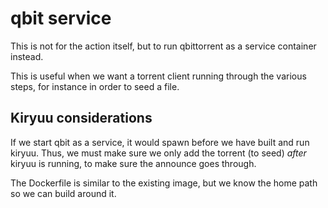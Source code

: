 # qbit service

This is not for the action itself, but to run qbittorrent as a service container instead. 

This is useful when we want a torrent client running through the various steps, for instance in order to seed a file.

## Kiryuu considerations

If we start qbit as a service, it would spawn before we have built and run kiryuu. Thus, we must make sure we only add the torrent (to seed) _after_ kiryuu is running, to make sure the announce goes through.

The Dockerfile is similar to the existing image, but we know the home path so we can build around it.
